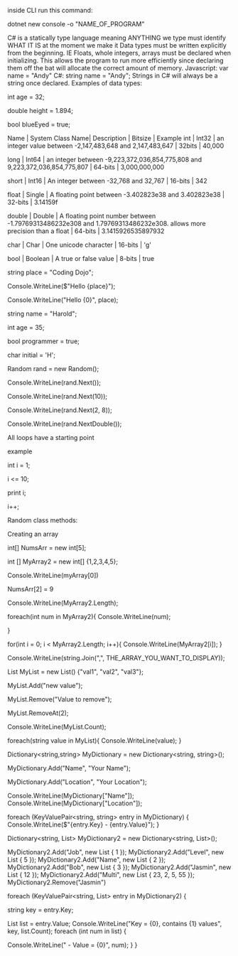 <!-- create a new C# program on CLI -->

inside CLI run this command:

dotnet new console -o "NAME_OF_PROGRAM"

C# is a statically type language meaning ANYTHING we type must identify WHAT IT IS at the moment we make it
Data types must be written explicitly from the beginning. IE Floats, whole integers, arrays must be declared when initializing. This allows the program to run more efficiently since declaring them off the bat will allocate the correct amount of memory.
Javascript: var name = "Andy"
C#: string name = "Andy";
Strings in C# will always be a string once declared.
Examples of data types:

<!-- integers or whole numbers -->

int age = 32;

<!-- doubles are decimals or floats -->

double height = 1.894;

<!-- booleans  -->

bool blueEyed = true;

<!-- NOTICE ALL LINES END WITH SEMICOLON!! this is absolutely required with C# -->

<!-- Primitive Types of variables: -->

Name | System Class Name| Description | Bitsize | Example
int | Int32 | an integer value between -2,147,483,648 and 2,147,483,647 | 32bits | 40,000

long | Int64 | an integer between -9,223,372,036,854,775,808 and 9,223,372,036,854,775,807 | 64-bits | 3,000,000,000

short | Int16 | An integer between -32,768 and 32,767 | 16-bits | 342

float | Single | A floating point between -3.402823e38 and 3.402823e38 | 32-bits | 3.14159f

double | Double | A floating point number between -1.79769313486232e308 and 1.79769313486232e308. allows more precision than a float | 64-bits | 3.1415926535897932

char | Char | One unicode character | 16-bits | 'g'

bool | Boolean | A true or false value | 8-bits | true

<!-- STRING INTERPOLATION -->

<!-- Variable to interpolate -->

string place = "Coding Dojo";

<!-- Interpolated string, note the $ -->

Console.WriteLine($"Hello {place}");

<!-- Another option uses place holders  -->
<!-- Note this does not have a $ at the start -->

Console.WriteLine("Hello {0}", place);

<!-- Challenges -->

string name = "Harold";

<!-- strings are in double quotes -->

int age = 35;

bool programmer = true;

char initial = 'H';

<!-- char must be in single quotes -->

<!-- // Random class -->

<!-- // creating a new Random class instance -->
<!-- // classes create their own data type -->

Random rand = new Random();

<!-- // built in method Next() : takes in a variety of parameters -->
<!-- // no parameter will print a random integer and a C# constant -->

Console.WriteLine(rand.Next());

<!-- // one paramter will give a number from 0-9 (10 is exclusive) -->

Console.WriteLine(rand.Next(10));

<!-- // prints a random number between 2 (min parameter) and 7 (8 is the max parameter and is exclusive) -->

Console.WriteLine(rand.Next(2, 8));

<!-- // prints a random number decimal value between 0.0 and 1.0 -->

Console.WriteLine(rand.NextDouble());

<!-- // create a loop that runs 15 times and gest a random number between 1 - 10 (inclusive) each time but should only print values equal to 1 or 7. -->

<!-- LOOPS -->

All loops have a starting point

example

<!-- starting point -->

int i = 1;

<!-- Break condition -->

i <= 10;

<!-- do something -->

print i;

<!-- increment value  -->

i++;

<!-- Random is a built in data type -->

Random class methods:

<!-- Arrays -->

Creating an array

<!-- Declares an array with int data types -->
<!-- new int[5] declares the size of the array. cannot modify an array size after its been initialized. Array sizes are IMMUTABLE. we use arrays when we know EXACTLY the size of the array -->

int[] NumsArr = new int[5];

<!-- once initialized by declaring the size, all values are 0 technically. we can fill these in later on with values -->

<!-- declaring a new array with filled in values like this -->

int [] MyArray2 = new int[] {1,2,3,4,5};

<!-- array values are still called by its index -->

Console.WriteLine(myArray[0])

<!-- reassigning values to an array  -->
<!-- NumsArr at index of 2 is now 9 -->

NumsArr[2] = 9

<!-- Checking array length is the same as JS but with capitalized Length keyword -->

Console.WriteLine(MyArray2.Length);

<!-- built in for loop to iterate through an array -->

foreach(int num in MyArray2){
Console.WriteLine(num);

<!-- will print all values in MyArray2 -->

}

<!-- similarily we can use a for loop to iterate through an array -->

for(int i = 0; i < MyArray2.Length; i++){
Console.WriteLine(MyArray2[i]);
}

<!-- To print out all elements in the array without iterating through the array and printing each element on an individual line use this -->

Console.WriteLine(string.Join(",", THE_ARRAY_YOU_WANT_TO_DISPLAY));

<!-- LISTS vs ARRAYS -->
<!-- lists are a collection type.  -->
<!-- declaring a list of strings -->
<!-- declaring a size its not needed but we can also add values during initilization like arrays -->

List<string> MyList = new List<string>() {"val1", "val2", "val3"};

<!-- adding to a List -->

MyList.Add("new value");

<!-- removing from remove -->
<!-- this will remove a value that equals what is passed in -->

MyList.Remove("Value to remove");

<!-- This will remove a value at index 2 -->

MyList.RemoveAt(2);

<!-- getting the size of a list using Count-->

Console.WriteLine(MyList.Count);

<!-- List Iterations are the same as array -->

foreach(string value in MyList){
Console.WriteLine(value);
}

<!-- adding will always put the new value at the end of the list -->

<!-- Dictionaries -->

<!-- declaring a dictionary -->
<!-- must specify data type for keys and values -->
<!-- first string is key, second string is value -->

Dictionary<string,string> MyDictionary = new Dictionary<string, string>();

<!-- adding an entry to dictionary -->

MyDictionary.Add("Name", "Your Name");

MyDictionary.Add("Location", "Your Location");

<!-- // printing a value from a dictionary -->

Console.WriteLine(MyDictionary["Name"]);
Console.WriteLine(MyDictionary["Location"]);

<!-- // Iterating through a dictionary -->
<!-- // cannot use a for loop since dictionaries do not have indicies -->

foreach (KeyValuePair<string, string> entry in MyDictionary)
{
Console.WriteLine($"{entry.Key} - {entry.Value}");
}

<!-- creating a dictionary with a string key and List<int> as value -->

Dictionary<string, List<int>> MyDictionary2 = new Dictionary<string, List<int>>();

MyDictionary2.Add("Job", new List<int> { 1 });
MyDictionary2.Add("Level", new List<int> { 5 });
MyDictionary2.Add("Name", new List<int> { 2 });
MyDictionary2.Add("Bob", new List<int> { 3 });
MyDictionary2.Add("Jasmin", new List<int> { 12 });
MyDictionary2.Add("Multi", new List<int> { 23, 2, 5, 55 });
MyDictionary2.Remove("Jasmin")

<!-- iterating through the dictionary -->

foreach (KeyValuePair<string, List<int>> entry in MyDictionary2)
{

<!-- declaring the string key as entry.Key to be used in string interpolation below -->

string key = entry.Key;

<!-- when declaring the values you must declare the data type that was used when the dictionary was initialized List<int> list = entry.Value is then initialized to be used later for string interpolation -->

List<int> list = entry.Value;
Console.WriteLine("Key = {0}, contains {1} values", key, list.Count);
foreach (int num in list)
{

<!-- A second foreach loop is required to loop through the list values within the value of the key -->

Console.WriteLine(" - Value = {0}", num);
}
}

<!-- DEBUGGING -->

